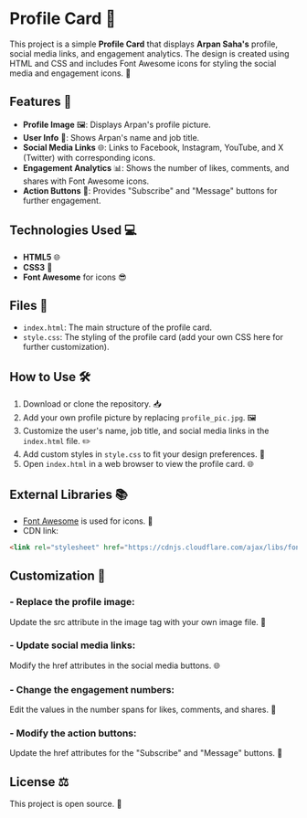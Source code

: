 # Profile Card 🌟

This project is a simple **Profile Card** that displays **Arpan Saha's** profile, social media links, and engagement analytics. The design is created using HTML and CSS and includes Font Awesome icons for styling the social media and engagement icons. 🎨

## Features 🚀

- **Profile Image** 🖼️: Displays Arpan's profile picture.
- **User Info** 📄: Shows Arpan's name and job title.
- **Social Media Links** 🌐: Links to Facebook, Instagram, YouTube, and X (Twitter) with corresponding icons.
- **Engagement Analytics** 📊: Shows the number of likes, comments, and shares with Font Awesome icons.
- **Action Buttons** 🔘: Provides "Subscribe" and "Message" buttons for further engagement.

## Technologies Used 💻

- **HTML5** 🌐
- **CSS3** 🎨
- **Font Awesome** for icons 😎

## Files 📁

- `index.html`: The main structure of the profile card.
- `style.css`: The styling of the profile card (add your own CSS here for further customization).

## How to Use 🛠️

1. Download or clone the repository. 📥
2. Add your own profile picture by replacing `profile_pic.jpg`. 🖼️
3. Customize the user's name, job title, and social media links in the `index.html` file. ✏️
4. Add custom styles in `style.css` to fit your design preferences. 🎨
5. Open `index.html` in a web browser to view the profile card. 🌐

## External Libraries 📚

- [Font Awesome](https://cdnjs.com/libraries/font-awesome) is used for icons. 🔗
- CDN link:
```html
<link rel="stylesheet" href="https://cdnjs.cloudflare.com/ajax/libs/font-awesome/6.6.0/css/all.min.css" integrity="sha512-Kc323vGBEqzTmouAECnVceyQqyqdsSiqLQISBL29aUW4U/M7pSPA/gEUZQqv1cwx4OnYxTxve5UMg5GT6L4JJg==" crossorigin="anonymous" referrerpolicy="no-referrer" />
```

## Customization 🎨

### - Replace the profile image: 
Update the src attribute in the image tag with your own image file. 📸
### - Update social media links: 
Modify the href attributes in the social media buttons. 🌐
### - Change the engagement numbers: 
Edit the values in the number spans for likes, comments, and shares. 🔢
### - Modify the action buttons: 
Update the href attributes for the "Subscribe" and "Message" buttons. 📨

## License ⚖️
This project is open source. 📜